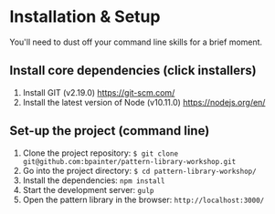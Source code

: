 # Installation & Setup

You'll need to dust off your command line skills for a brief moment.

## Install core dependencies (click installers)

1. Install GIT (v2.19.0) https://git-scm.com/
2. Install the latest version of Node (v10.11.0) https://nodejs.org/en/

## Set-up the project (command line)

1. Clone the project repository: `$ git clone git@github.com:bpainter/pattern-library-workshop.git`
2. Go into the project directory: `$ cd pattern-library-workshop/`
3. Install the dependencies: `npm install`
4. Start the development server: `gulp`
5. Open the pattern library in the browser: `http://localhost:3000/`